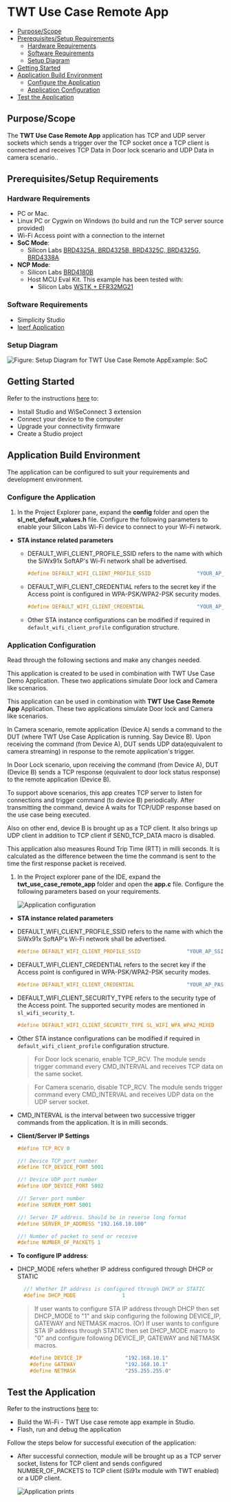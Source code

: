 # TWT Use Case Remote App

- [Purpose/Scope](#purposescope) 
- [Prerequisites/Setup Requirements](#prerequisitessetup-requirements)
  - [Hardware Requirements](#hardware-requirements)
  - [Software Requirements](#software-requirements)
  - [Setup Diagram](#setup-diagram)
- [Getting Started](#getting-started)
- [Application Build Environment](#application-build-environment)
  - [Configure the Application](#configure-the-application)
  - [Application Configuration](#application-configuration)
- [Test the Application](#test-the-application)

## Purpose/Scope

The **TWT Use Case Remote App** application has TCP and UDP server sockets which sends a trigger over the TCP socket once a TCP client is connected and receives TCP Data in Door lock scenario and UDP Data in camera scenario..

## Prerequisites/Setup Requirements

### Hardware Requirements  

- PC or Mac.
- Linux PC or Cygwin on Windows (to build and run the TCP server source provided)
- Wi-Fi Access point with a connection to the internet
- **SoC Mode**:
  - Silicon Labs [BRD4325A, BRD4325B, BRD4325C, BRD4325G, BRD4338A](https://www.silabs.com/)
- **NCP Mode**:
  - Silicon Labs [BRD4180B](https://www.silabs.com/)
  - Host MCU Eval Kit. This example has been tested with:
    - Silicon Labs [WSTK + EFR32MG21](https://www.silabs.com/development-tools/wireless/efr32xg21-bluetooth-starter-kit)

### Software Requirements

- Simplicity Studio 
- [Iperf Application](https://iperf.fr/iperf-download.php)

### Setup Diagram

![Figure: Setup Diagram for TWT Use Case Remote AppExample: SoC](resources/readme/twt_tcp_client_udp_client_soc_ncp.png) 

## Getting Started

Refer to the instructions [here](https://docs.silabs.com/wiseconnect/latest/wiseconnect-getting-started/) to:

- Install Studio and WiSeConnect 3 extension
- Connect your device to the computer
- Upgrade your connectivity firmware
- Create a Studio project

## Application Build Environment

The application can be configured to suit your requirements and development environment.

### Configure the Application

1. In the Project Explorer pane, expand the **config** folder and open the **sl_net_default_values.h** file. Configure the following parameters to enable your Silicon Labs Wi-Fi device to connect to your Wi-Fi network.

- **STA instance related parameters**

  - DEFAULT_WIFI_CLIENT_PROFILE_SSID refers to the name with which the SiWx91x SoftAP's Wi-Fi network shall be advertised.

     ```c
     #define DEFAULT_WIFI_CLIENT_PROFILE_SSID               "YOUR_AP_SSID"      
     ```

  - DEFAULT_WIFI_CLIENT_CREDENTIAL refers to the secret key if the Access point is configured in WPA-PSK/WPA2-PSK security modes.

     ```c 
     #define DEFAULT_WIFI_CLIENT_CREDENTIAL                 "YOUR_AP_PASSPHRASE" 
     ```

  - Other STA instance configurations can be modified if required in `default_wifi_client_profile` configuration structure.

### Application Configuration

Read through the following sections and make any changes needed.

This application is created to be used in combination with TWT Use Case Demo Application. These two applications simulate Door lock and Camera like scenarios.

This application can be used in combination with **TWT Use Case Remote App** Application. These two applications simulate Door lock and Camera like scenarios.

In Camera scenario, remote application (Device A) sends a command to the DUT (where TWT Use Case Application is running. Say Device B). Upon receiving the command (from Device A), DUT sends UDP data(equivalent to camera streaming) in response to the remote application's trigger.

In Door Lock scenario, upon receiving the command (from Device A), DUT (Device B) sends a TCP response (equivalent to door lock status response) to the remote application (Device B).

To support above scenarios, this app creates TCP server to listen for connections and trigger command (to device B) periodically. After transmitting the command, device A waits for TCP/UDP response based on the use case being executed.

Also on other end, device B is brought up as a TCP client. It also brings up UDP client in addition to TCP client if SEND_TCP_DATA macro is disabled.

This application also measures Round Trip Time (RTT) in milli seconds. It is calculated as the difference between the time the command is sent to the time the first response packet is received.
  
1. In the Project explorer pane of the IDE, expand the **twt_use_case_remote_app** folder and open the **app.c** file. Configure the following parameters based on your requirements.

   ![Application configuration](resources/readme/twtremoteapplicationconfiguration.png)

- **STA instance related parameters**

- DEFAULT_WIFI_CLIENT_PROFILE_SSID refers to the name with which the SiWx91x SoftAP's Wi-Fi network shall be advertised.

  ```c
  #define DEFAULT_WIFI_CLIENT_PROFILE_SSID               "YOUR_AP_SSID"      
  ```

- DEFAULT_WIFI_CLIENT_CREDENTIAL refers to the secret key if the Access point is configured in WPA-PSK/WPA2-PSK security modes.

  ```c
  #define DEFAULT_WIFI_CLIENT_CREDENTIAL                 "YOUR_AP_PASSPHRASE" 
  ```

- DEFAULT_WIFI_CLIENT_SECURITY_TYPE refers to the security type of the Access point. The supported security modes are mentioned in `sl_wifi_security_t`.

  ```c
  #define DEFAULT_WIFI_CLIENT_SECURITY_TYPE SL_WIFI_WPA_WPA2_MIXED 
  ```

- Other STA instance configurations can be modified if required in `default_wifi_client_profile` configuration structure.

  > For Door lock scenario, enable TCP_RCV. The module sends trigger command every CMD_INTERVAL and receives TCP data on the same socket.

  > For Camera scenario, disable TCP_RCV. The module sends trigger command every CMD_INTERVAL and receives UDP data on the UDP server socket.

- CMD_INTERVAL is the interval between two successive trigger commands from the application. It is in milli seconds.

- **Client/Server IP Settings**

    ```c
    #define TCP_RCV 0

    //! Device TCP port number
    #define TCP_DEVICE_PORT 5001
    
    //! Device UDP port number
    #define UDP_DEVICE_PORT 5002
    
    //! Server port number
    #define SERVER_PORT 5001
    
    //! Server IP address. Should be in reverse long format
    #define SERVER_IP_ADDRESS "192.168.10.100"
    
    //! Number of packet to send or receive
    #define NUMBER_OF_PACKETS 1            
    ```

- **To configure IP address**: 

- DHCP_MODE refers whether IP address configured through DHCP or STATIC

  ```c
    //! Whether IP address is configured through DHCP or STATIC
    #define DHCP_MODE               1           
  ```

  > If user wants to configure STA IP address through DHCP then set DHCP_MODE to "1" and skip configuring the following DEVICE_IP, GATEWAY and NETMASK macros.
                                          (Or)
  > If user wants to configure STA IP address through STATIC then set DHCP_MODE macro to "0" and configure following DEVICE_IP, GATEWAY and NETMASK macros.

  ```c
      #define DEVICE_IP              "192.168.10.1"
      #define GATEWAY                "192.168.10.1"
      #define NETMASK                "255.255.255.0"
  ```

## Test the Application

Refer to the instructions [here](https://docs.silabs.com/wiseconnect/latest/wiseconnect-getting-started/) to:

- Build the Wi-Fi - TWT Use case remote app example in Studio.
- Flash, run and debug the application

Follow the steps below for successful execution of the application:

- After successful connection, module will be brought up as a TCP server socket, listens for TCP client and sends configured NUMBER_OF_PACKETS to TCP client (Si91x module with TWT enabled) or a UDP client.

    ![Application prints](resources/readme/remoteapplicationprintssoc.png)
